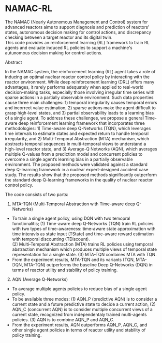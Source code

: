 # NAMAC-RL

The NAMAC (Nearly Autonomous Management and Control) system for advanced reactors aims to support diagnosis and prediction of reactors' states, autonomous decision making for control actions, and discrepancy checking between a target reactor and its digital twin.  
This code provides an reinforcement learning (RL) framework to train RL agents and evaluate induced RL policies to support a machine's autunomous decision making for control actions.

Abstract

In the NAMAC system, the reinforcement learning (RL) agent takes a role of inducing an optimal nuclear reactor control policy by interacting with the reactor environment. While deep reinforcement learning (DRL) offers many advantages, it rarely performs adequately when applied to real-world decision-making tasks, especially those involving irregular time series with sparse actions in a partially observable environment. Such data properties cause three main challenges: 1) temporal irregularity causes temporal errors and incorrect value estimation, 2) sparse actions make the agent difficult to grasp high-level states, and 3) partial observability leads to a learning bias of a single agent. To address these challenges, we propose a general Time-aware deep reinforcement learning framework that incorporates three methodologies: 1) Time-aware deep Q-Networks (TQN), which leverages time intervals to estimate states and expected return to handle temporal irregularity, and 2) Multi-Temporal Abstraction (MTA) mechanism, which abstracts temporal sequences in multi-temporal views to understand a high-level reactor state, and 3) Average-Q Networks (AQN), which averages multiple Q-values from a prediction model and concurrent policies to overcome a single agent’s learning bias in a partially observable environment. The proposed methods were validated against a standard deep Q-learning framework in a nuclear expert-designed accident case study. The results show that the proposed methods significantly outperform the standard deep Q-learning frameworks in the quality of nuclear reactor control policy. 



The code consists of two parts:

1. MTA-TQN (Multi-Temporal Abstraction with Time-aware deep Q-Networks)
 - To train a single agent policy, using DQN with two temopral functionalitis;
 (1) Time-aware deep Q-Networks (TQN) train RL policies with two types of time-awareness: time-aware state approximation with time interavls as state input (TState) and time-aware reward estimation with temporal discounting (TDiscount).  
 (2) Multi-Temporal Abstraction (MTA) trains RL policies using temporal abstraction mechanism which produces multiple views of temporal state representation for a single state.
 (3) MTA-TQN combines MTA with TQN.
 - From the experiment results, MTA-TQN and its variants (TQN, MTA-DQN, MTA-TQN) outperforms the baseline Deep Q-Networks (DQN)  in terms of reactor utility and stability of policy training. 

2. AQN (Average Q-Networks)
 - To average multiple agents policies to reduce bias of a single agent policy.
 - To be available three modes: 
 (1) AQN_P (predictive AQN) is to consider a current state and a future predictive state to decide a current action, 
 (2) AQN_C (concurrent AQN) is to consider multiple concurrent views of a current state, recognized from independentaly trained multi-agents policies.
 (3) AQN is to combine AQN_P and AQN_C. 
 - From the experiment results, AQN outperforms AQN_P, AQN_C, and other single agent policies in terms of reactor utility and stability of policy training. 


